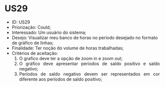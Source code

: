 # US29

<ul>
<li> ID: US29</li>
<li>Priorização: Could;</li>
<li>Interessado: Um usuário do sistema;</li>
<li>Desejo: Visualizar meu banco de horas no período desejado no formato de gráfico de linhas;</li>
<li>Finalidade: Ter noção do volume de horas trabalhadas;</li>
<li align="justify"> Critérios de aceitação:
    <ol>
    <li> O grafico deve ter a opção de zoom in e zoom out; </li>
    <li> O gráfico deve apresentar períodos de saldo positivo e saldo negativo;</li>
    <li> Períodos de saldo negativo devem ser representados em cor diferente aos períodos de saldo positivo;</li>  
    </ol>
</ul>